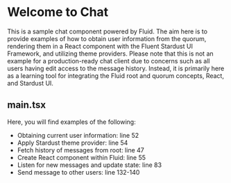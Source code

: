 # Welcome to Chat

This is a sample chat component powered by Fluid.
The aim here is to provide examples of how to obtain user information from the quorum, rendering them in a React component with the Fluent Stardust UI Framework, and utilizing theme providers.
Please note that this is not an example for a production-ready chat client due to concerns such as all users having edit access to the message history. Instead, it is primarily here as a learning tool for integrating the Fluid root and quorum concepts, React, and Stardust UI.

## main.tsx
Here, you will find examples of the following:
- Obtaining current user information: line 52
- Apply Stardust theme provider: line 54
- Fetch history of messages from root: line 47
- Create React component within Fluid: line 55
- Listen for new messages and update state: line 83
- Send message to other users: line 132-140

